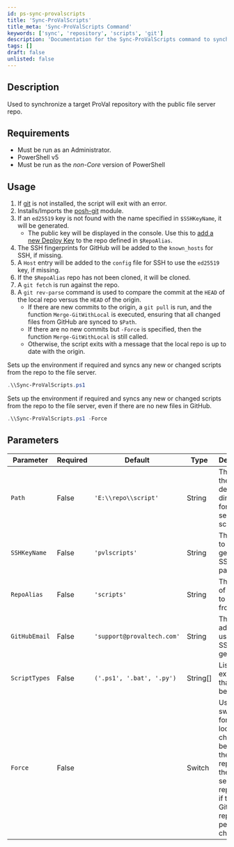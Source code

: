 ```yaml
---
id: ps-sync-provalscripts
title: 'Sync-ProValScripts'
title_meta: 'Sync-ProValScripts Command'
keywords: ['sync', 'repository', 'scripts', 'git']
description: 'Documentation for the Sync-ProValScripts command to synchronize a target ProVal repository with the public file server repo.'
tags: []
draft: false
unlisted: false
---
```


## Description
Used to synchronize a target ProVal repository with the public file server repo.

## Requirements
- Must be run as an Administrator.
- PowerShell v5
- Must be run as the *non-Core* version of PowerShell

## Usage
1. If [git](https://git-scm.com/) is not installed, the script will exit with an error.
2. Installs/Imports the [posh-git](https://github.com/dahlbyk/posh-git) module.
3. If an `ed25519` key is not found with the name specified in `$SSHKeyName`, it will be generated.
    - The public key will be displayed in the console. Use this to [add a new Deploy Key](https://docs.github.com/en/developers/overview/managing-deploy-keys#setup-2) to the repo defined in `$RepoAlias`.
4. The SSH fingerprints for GitHub will be added to the `known_hosts` for SSH, if missing.
5. A `Host` entry will be added to the `config` file for SSH to use the `ed25519` key, if missing.
6. If the `$RepoAlias` repo has not been cloned, it will be cloned.
7. A `git fetch` is run against the repo.
8. A `git rev-parse` command is used to compare the commit at the `HEAD` of the local repo versus the `HEAD` of the origin.
    - If there are new commits to the origin, a `git pull` is run, and the function `Merge-GitWithLocal` is executed, ensuring that all changed files from GitHub are synced to `$Path`.
    - If there are no new commits but `-Force` is specified, then the function `Merge-GitWithLocal` is still called.
    - Otherwise, the script exits with a message that the local repo is up to date with the origin.

Sets up the environment if required and syncs any new or changed scripts from the repo to the file server.

```powershell
.\\Sync-ProValScripts.ps1
```

Sets up the environment if required and syncs any new or changed scripts from the repo to the file server, even if there are no new files in GitHub.

```powershell
.\\Sync-ProValScripts.ps1 -Force
```

## Parameters
| Parameter         | Required  | Default                    | Type      | Description                               |
| ----------------- | --------- | -------------------------- | --------- | ----------------------------------------- |
| `Path`            | False     | `'E:\\repo\\script'`      | String    | The path of the destination directory for the file server script repo. |
| `SSHKeyName`      | False     | `'pvlscripts'`            | String    | The name to give the generated SSH key pair. |
| `RepoAlias`       | False     | `'scripts'`               | String    | The name of the repo to sync from.      |
| `GitHubEmail`     | False     | `'support@provaltech.com'`| String    | The email address to use for the SSH key generation. |
| `ScriptTypes`     | False     | `('.ps1', '.bat', '.py')` | String[]  | List of extensions that should be synced. |
| `Force`           | False     |                            | Switch    | Use this switch to force a local diff check between the GitHub repo and the file server repo, even if the origin GitHub repo has no pending changes. |


